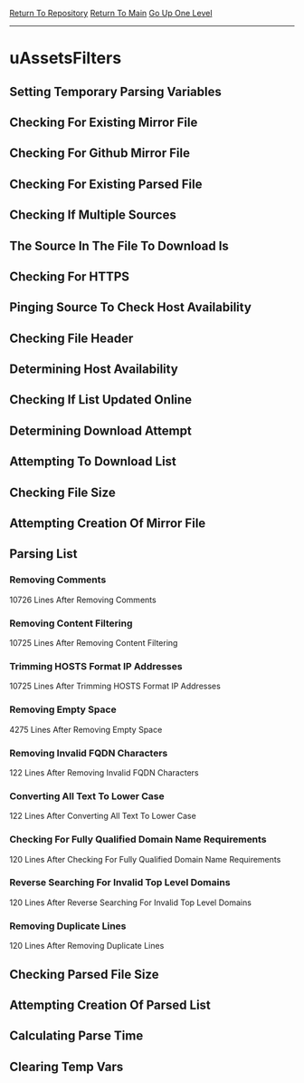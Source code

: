 [Return To Repository](https://github.com/deathbybandaid/piholeparser/)
[Return To Main](https://github.com/deathbybandaid/piholeparser/blob/master/RecentRunLogs/Mainlog.md)
[Go Up One Level](https://github.com/deathbybandaid/piholeparser/blob/master/RecentRunLogs/TopLevelScripts/30-Processing-External-Blacklists.md)
____________________________________
# uAssetsFilters
## Setting Temporary Parsing Variables
## Checking For Existing Mirror File
## Checking For Github Mirror File
## Checking For Existing Parsed File
## Checking If Multiple Sources
## The Source In The File To Download Is
## Checking For HTTPS
## Pinging Source To Check Host Availability
## Checking File Header
## Determining Host Availability
## Checking If List Updated Online
## Determining Download Attempt
## Attempting To Download List
## Checking File Size
## Attempting Creation Of Mirror File
## Parsing List
### Removing Comments
10726 Lines After Removing Comments
### Removing Content Filtering
10725 Lines After Removing Content Filtering
### Trimming HOSTS Format IP Addresses
10725 Lines After Trimming HOSTS Format IP Addresses
### Removing Empty Space
4275 Lines After Removing Empty Space
### Removing Invalid FQDN Characters
122 Lines After Removing Invalid FQDN Characters
### Converting All Text To Lower Case
122 Lines After Converting All Text To Lower Case
### Checking For Fully Qualified Domain Name Requirements
120 Lines After Checking For Fully Qualified Domain Name Requirements
### Reverse Searching For Invalid Top Level Domains
120 Lines After Reverse Searching For Invalid Top Level Domains
### Removing Duplicate Lines
120 Lines After Removing Duplicate Lines
## Checking Parsed File Size
## Attempting Creation Of Parsed List
## Calculating Parse Time
## Clearing Temp Vars
